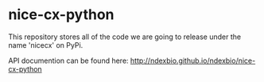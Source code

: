 # nice-cx-python
This repository stores all of the code we are going to release under the name 'nicecx' on PyPi.

API documention can be found here: http://ndexbio.github.io/ndexbio/nice-cx-python


